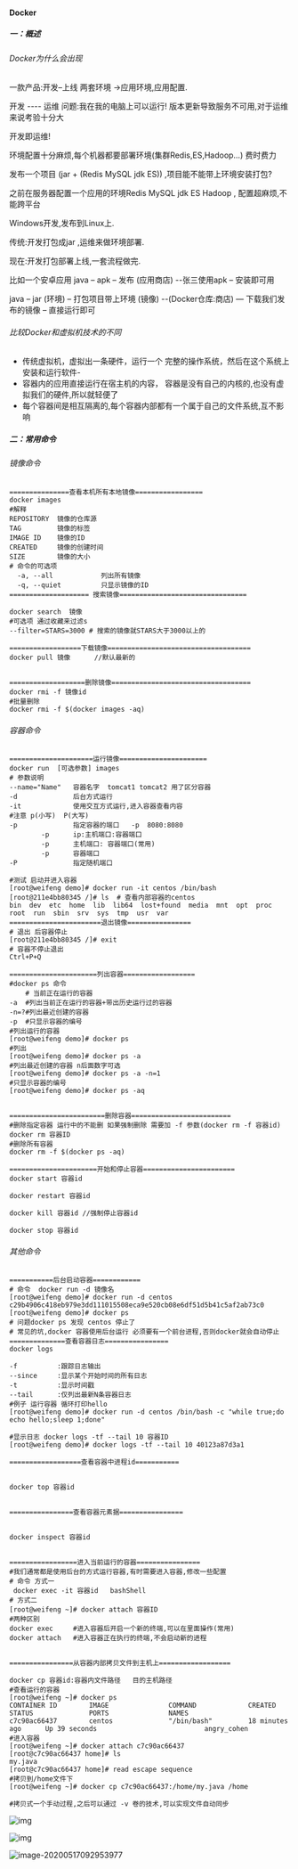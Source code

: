 #### Docker

##### 一：概述

###### Docker为什么会出现

一款产品:开发–上线 两套环境 ->应用环境,应用配置.

开发 ---- 运维 问题:我在我的电脑上可以运行! 版本更新导致服务不可用,对于运维来说考验十分大

开发即运维!

环境配置十分麻烦,每个机器都要部署环境(集群Redis,ES,Hadoop…) 费时费力

发布一个项目 (jar + (Redis MySQL jdk ES)) ,项目能不能带上环境安装打包?

之前在服务器配置一个应用的环境Redis MySQL jdk ES Hadoop , 配置超麻烦,不能跨平台

Windows开发,发布到Linux上.

传统:开发打包成jar ,运维来做环境部署.

现在:开发打包部署上线,一套流程做完.

比如一个安卓应用 java – apk – 发布 (应用商店) --张三使用apk – 安装即可用

java – jar (环境) – 打包项目带上环境 (镜像) --(Docker仓库:商店) — 下载我们发布的镜像 – 直接运行即可

###### 比较Docker和虚拟机技术的不同

- 传统虚拟机，虚拟出一条硬件，运行一个 完整的操作系统，然后在这个系统上安装和运行软件-
- 容器内的应用直接运行在宿主机的内容， 容器是没有自己的内核的,也没有虚拟我们的硬件,所以就轻便了
- 每个容器间是相互隔离的,每个容器内部都有一个属于自己的文件系统,互不影响

##### 二：常用命令

###### 镜像命令

~~~shell
===============查看本机所有本地镜像=================
docker images
#解释
REPOSITORY  镜像的仓库源
TAG 		镜像的标签
IMAGE ID 	镜像的ID
CREATED		镜像的创建时间
SIZE		镜像的大小
# 命令的可选项
  -a, --all            列出所有镜像
  -q, --quiet          只显示镜像的ID
==================== 搜索镜像================================

docker search  镜像
#可选项 通过收藏来过滤s
--filter=STARS=3000 # 搜索的镜像就STARS大于3000以上的

==================下载镜像====================================
docker pull 镜像		//默认最新的


===================删除镜像===================================
docker rmi -f 镜像id
#批量删除
docker rmi -f $(docker images -aq)

~~~

###### 容器命令

~~~shell
=====================运行镜像======================
docker run  [可选参数] images
# 参数说明
--name="Name"  	容器名字  tomcat1 tomcat2 用了区分容器
-d  			后台方式运行
-it				使用交互方式运行,进入容器查看内容
#注意 p(小写)  P(大写)
-p				指定容器的端口   -p  8080:8080
		-p		ip:主机端口:容器端口
		-p  	主机端口: 容器端口(常用)
		-p  	容器端口
-P				指定随机端口	

#测试 启动并进入容器
[root@weifeng demo]# docker run -it centos /bin/bash
[root@211e4bb80345 /]# ls  # 查看内部容器的centos
bin  dev  etc  home  lib  lib64  lost+found  media  mnt  opt  proc  root  run  sbin  srv  sys  tmp  usr  var
=======================退出镜像================
# 退出 后容器停止
[root@211e4bb80345 /]# exit
# 容器不停止退出
Ctrl+P+Q    

======================列出容器==================
#docker ps 命令
	# 当前正在运行的容器
-a  #列出当前正在运行的容器+带出历史运行过的容器	
-n=?#列出最近创建的容器	
-p  #只显示容器的编号
#列出运行的容器
[root@weifeng demo]# docker ps
#列出
[root@weifeng demo]# docker ps -a
#列出最近创建的容器 n后面数字可选
[root@weifeng demo]# docker ps -a -n=1
#只显示容器的编号
[root@weifeng demo]# docker ps -aq


========================删除容器=========================
#删除指定容器 运行中的不能删 如果强制删除 需要加 -f 参数(docker rm -f 容器id)
docker rm 容器ID 
#删除所有容器
docker rm -f $(docker ps -aq)

======================开始和停止容器=======================
docker start 容器id

docker restart 容器id

docker kill 容器id //强制停止容器id

docker stop 容器id

~~~

###### 其他命令

~~~shell
===========后台启动容器============
# 命令  docker run -d 镜像名
[root@weifeng demo]# docker run -d centos
c29b4906c418eb979e3dd111015508eca9e520cb08e6df51d5b41c5af2ab73c0
[root@weifeng demo]# docker ps
# 问题docker ps 发现 centos 停止了
# 常见的坑,docker 容器使用后台运行 必须要有一个前台进程,否则docker就会自动停止
==============查看容器日志================
docker logs 

-f 			:跟踪日志输出
--since 	:显示某个开始时间的所有日志
-t 			:显示时间戳
--tail 		:仅列出最新N条容器日志
#例子 运行容器 循环打印hello
[root@weifeng demo]# docker run -d centos /bin/bash -c "while true;do echo hello;sleep 1;done"

#显示日志 docker logs -tf --tail 10 容器ID
[root@weifeng demo]# docker logs -tf --tail 10 40123a87d3a1

==================查看容器中进程id===========


docker top 容器id


================查看容器元素据================


docker inspect 容器id


=================进入当前运行的容器================
#我们通常都是使用后台的方式运行容器,有时需要进入容器,修改一些配置
# 命令 方式一
 docker exec -it 容器id   bashShell 
# 方式二
[root@weifeng ~]# docker attach 容器ID
#两种区别
docker exec 	#进入容器后开启一个新的终端,可以在里面操作(常用)
docker attach   #进入容器正在执行的终端,不会启动新的进程


================从容器内部拷贝文件到主机上==================

docker cp 容器id:容器内文件路径   目的主机路径
#查看运行的容器
[root@weifeng ~]# docker ps
CONTAINER ID        IMAGE               COMMAND             CREATED             STATUS              PORTS               NAMES
c7c90ac66437        centos              "/bin/bash"         18 minutes ago      Up 39 seconds                           angry_cohen
#进入容器
[root@weifeng ~]# docker attach c7c90ac66437
[root@c7c90ac66437 home]# ls
my.java
[root@c7c90ac66437 home]# read escape sequence
#拷贝到/home文件下
[root@weifeng ~]# docker cp c7c90ac66437:/home/my.java /home

#拷贝式一个手动过程,之后可以通过 -v 卷的技术,可以实现文件自动同步

~~~

![img](Docker.assets/aHR0cHM6Ly9tZC1pbWFnZXNzLm9zcy1jbi1iZWlqaW5nLmFsaXl1bmNzLmNvbS9pbWFnZS0yMDIwMDUxNzA5MTk1Mzk2NC5wbmc)

![img](Docker.assets/aHR0cHM6Ly9tZC1pbWFnZXNzLm9zcy1jbi1iZWlqaW5nLmFsaXl1bmNzLmNvbS9pbWFnZS0yMDIwMDUxNzA5MjkyMzgxMi5wbmc)

![image-20200517092953977](Docker.assets/aHR0cHM6Ly9tZC1pbWFnZXNzLm9zcy1jbi1iZWlqaW5nLmFsaXl1bmNzLmNvbS9pbWFnZS0yMDIwMDUxNzA5Mjk1Mzk3Ny5wbmc)